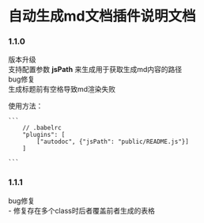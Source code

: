 # 自动生成md文档插件说明文档

### 1.1.0

版本升级  
    支持配置参数 **jsPath** 来生成用于获取生成md内容的路径  
bug修复  
    生成标题前有空格导致md渲染失败

使用方法：  


    ```
        // .babelrc
        "plugins": [
            ["autodoc", {"jsPath": "public/README.js"}]
        ]

    ```


### 1.1.1

bug修复  
    - 修复存在多个class时后者覆盖前者生成的表格
